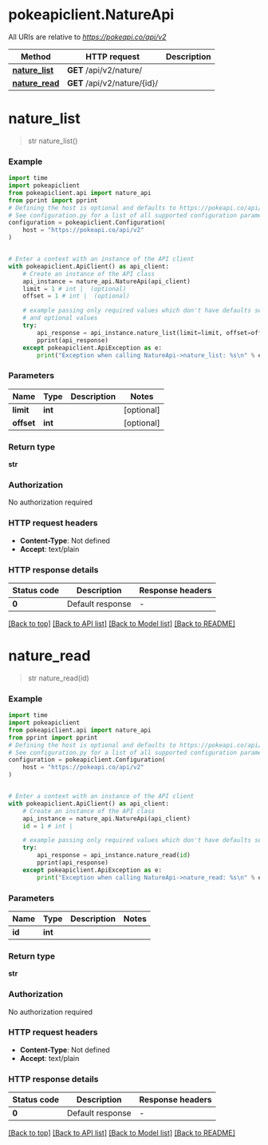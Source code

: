 # pokeapiclient.NatureApi

All URIs are relative to *https://pokeapi.co/api/v2*

Method | HTTP request | Description
------------- | ------------- | -------------
[**nature_list**](NatureApi.md#nature_list) | **GET** /api/v2/nature/ | 
[**nature_read**](NatureApi.md#nature_read) | **GET** /api/v2/nature/{id}/ | 


# **nature_list**
> str nature_list()



### Example


```python
import time
import pokeapiclient
from pokeapiclient.api import nature_api
from pprint import pprint
# Defining the host is optional and defaults to https://pokeapi.co/api/v2
# See configuration.py for a list of all supported configuration parameters.
configuration = pokeapiclient.Configuration(
    host = "https://pokeapi.co/api/v2"
)


# Enter a context with an instance of the API client
with pokeapiclient.ApiClient() as api_client:
    # Create an instance of the API class
    api_instance = nature_api.NatureApi(api_client)
    limit = 1 # int |  (optional)
    offset = 1 # int |  (optional)

    # example passing only required values which don't have defaults set
    # and optional values
    try:
        api_response = api_instance.nature_list(limit=limit, offset=offset)
        pprint(api_response)
    except pokeapiclient.ApiException as e:
        print("Exception when calling NatureApi->nature_list: %s\n" % e)
```


### Parameters

Name | Type | Description  | Notes
------------- | ------------- | ------------- | -------------
 **limit** | **int**|  | [optional]
 **offset** | **int**|  | [optional]

### Return type

**str**

### Authorization

No authorization required

### HTTP request headers

 - **Content-Type**: Not defined
 - **Accept**: text/plain


### HTTP response details

| Status code | Description | Response headers |
|-------------|-------------|------------------|
**0** | Default response |  -  |

[[Back to top]](#) [[Back to API list]](../README.md#documentation-for-api-endpoints) [[Back to Model list]](../README.md#documentation-for-models) [[Back to README]](../README.md)

# **nature_read**
> str nature_read(id)



### Example


```python
import time
import pokeapiclient
from pokeapiclient.api import nature_api
from pprint import pprint
# Defining the host is optional and defaults to https://pokeapi.co/api/v2
# See configuration.py for a list of all supported configuration parameters.
configuration = pokeapiclient.Configuration(
    host = "https://pokeapi.co/api/v2"
)


# Enter a context with an instance of the API client
with pokeapiclient.ApiClient() as api_client:
    # Create an instance of the API class
    api_instance = nature_api.NatureApi(api_client)
    id = 1 # int | 

    # example passing only required values which don't have defaults set
    try:
        api_response = api_instance.nature_read(id)
        pprint(api_response)
    except pokeapiclient.ApiException as e:
        print("Exception when calling NatureApi->nature_read: %s\n" % e)
```


### Parameters

Name | Type | Description  | Notes
------------- | ------------- | ------------- | -------------
 **id** | **int**|  |

### Return type

**str**

### Authorization

No authorization required

### HTTP request headers

 - **Content-Type**: Not defined
 - **Accept**: text/plain


### HTTP response details

| Status code | Description | Response headers |
|-------------|-------------|------------------|
**0** | Default response |  -  |

[[Back to top]](#) [[Back to API list]](../README.md#documentation-for-api-endpoints) [[Back to Model list]](../README.md#documentation-for-models) [[Back to README]](../README.md)

